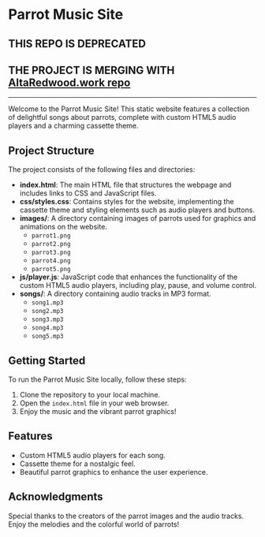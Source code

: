 # Parrot Music Site

## THIS REPO IS DEPRECATED

## THE PROJECT IS MERGING WITH [AltaRedwood.work repo](https://github.com/pacificpelican/alta-redwood-work)

---

Welcome to the Parrot Music Site! This static website features a collection of delightful songs about parrots, complete with custom HTML5 audio players and a charming cassette theme.

## Project Structure

The project consists of the following files and directories:

- **index.html**: The main HTML file that structures the webpage and includes links to CSS and JavaScript files.
- **css/styles.css**: Contains styles for the website, implementing the cassette theme and styling elements such as audio players and buttons.
- **images/**: A directory containing images of parrots used for graphics and animations on the website.
  - `parrot1.png`
  - `parrot2.png`
  - `parrot3.png`
  - `parrot4.png`
  - `parrot5.png`
- **js/player.js**: JavaScript code that enhances the functionality of the custom HTML5 audio players, including play, pause, and volume control.
- **songs/**: A directory containing audio tracks in MP3 format.
  - `song1.mp3`
  - `song2.mp3`
  - `song3.mp3`
  - `song4.mp3`
  - `song5.mp3`

## Getting Started

To run the Parrot Music Site locally, follow these steps:

1. Clone the repository to your local machine.
2. Open the `index.html` file in your web browser.
3. Enjoy the music and the vibrant parrot graphics!

## Features

- Custom HTML5 audio players for each song.
- Cassette theme for a nostalgic feel.
- Beautiful parrot graphics to enhance the user experience.

## Acknowledgments

Special thanks to the creators of the parrot images and the audio tracks. Enjoy the melodies and the colorful world of parrots!
